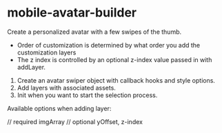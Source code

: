 # mobile-avatar-builder
Create a personalized avatar with a few swipes of the thumb.


* Order of customization is determined by what order you add the customization layers
* The z index is controlled by an optional z-index value passed in with addLayer.

1) Create an avatar swiper object with callback hooks and style options.
2) Add layers with associated assets.
3) Init when you want to start the selection process.


Available options when adding layer:

// required
imgArray
// optional
yOffset, z-index